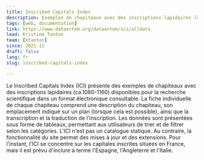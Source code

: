 ```yaml
---
title: Inscribed Capitals Index
description: Exemples de chapiteaux avec des inscriptions lapidaires (ca.1080-1160) disponibles pour la recherche scientifique dans un format électronique consultable
tags: [web, documentation]
link: https://www.dataartem.org/dataartem/ici/alldata
lead: Kristine Tanton
team: [ktanton]
since: 2021-11 
draft: false
lang: fr
slug: inscribed-capitals-index

---
```



<!-- ajouter bonnes dates, author/project lead? -->

Le Inscribed Capitals Index (ICI) présente des exemples de chapiteaux avec des inscriptions lapidaires (ca.1080-1160) disponibles pour la recherche scientifique dans un format électronique consultable. La fiche individuelle de chaque chapiteau comprend une description du chapiteau, son emplacement indiqué sur un plan (lorsque cela est possible), ainsi que la transcription et la traduction de l'inscription. Les données sont présentées sous forme de tableaux, permettant aux utilisateurs de trier et de filtrer selon les catégories. L'ICI n'est pas un catalogue statique. Au contraire, la fonctionnalité du site permet des mises à jour et des extensions. Pour l'instant, l'ICI se concentre sur les capitales inscrites situées en France, mais il est prévu d'inclure à terme l'Espagne, l'Angleterre et l'Italie.
